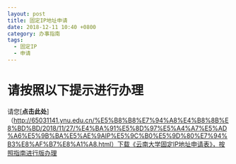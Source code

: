 ```yaml
---
layout: post
title: 固定IP地址申请
date: 2018-12-11 10:40 +0800
category: 办事指南
tags:
  - 固定IP
  - 申请
---
```


# 请按照以下提示进行办理
请您[**点击此处**]（http://65031141.ynu.edu.cn/%E5%B8%B8%E7%94%A8%E4%B8%8B%E8%BD%BD/2018/11/27/%E4%BA%91%E5%8D%97%E5%A4%A7%E5%AD%A6%E5%9B%BA%E5%AE%9AIP%E5%9C%B0%E5%9D%80%E7%94%B3%E8%AF%B7%E8%A1%A8.html）下载《云南大学固定IP地址申请表》，按照指南进行版办理
